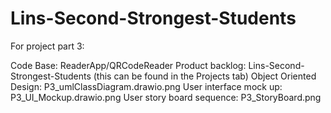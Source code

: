 # Lins-Second-Strongest-Students
For project part 3:

Code Base: ReaderApp/QRCodeReader
Product backlog: Lins-Second-Strongest-Students (this can be found in the Projects tab)
Object Oriented Design: P3_umlClassDiagram.drawio.png
User interface mock up: P3_UI_Mockup.drawio.png
User story board sequence: P3_StoryBoard.png
